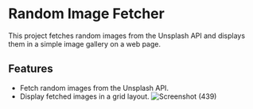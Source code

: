 # Random Image Fetcher

This project fetches random images from the Unsplash API and displays them in a simple image gallery on a web page.

## Features

- Fetch random images from the Unsplash API.
- Display fetched images in a grid layout.
![Screenshot (439)](https://github.com/Ayushjha298/BOOST-STAR-Experts-Tasks/assets/95997459/004c48f4-1dfc-4852-b03c-8bf62d03248a)
